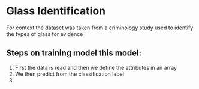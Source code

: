 # Glass Identification
For context the dataset was taken from a criminology study used to identify the types of glass for evidence

## Steps on training model this model:
 1. First the data is read and then we define the attributes in an array
 2. We then predict from the classification label
 3. 
